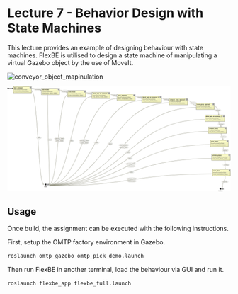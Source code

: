 # Lecture 7 - Behavior Design with State Machines

This lecture provides an example of designing behaviour with state machines. FlexBE is utilised to design a state machine of manipulating a virtual Gazebo object by the use of MoveIt.

![conveyor_object_mapinulation](graphics/conveyor_object_mapinulation.gif)

![state_machine](graphics/state_machine.png)

## Usage
Once build, the assignment can be executed with the following instructions.

First, setup the OMTP factory environment in Gazebo.
```bash
roslaunch omtp_gazebo omtp_pick_demo.launch
```

Then run FlexBE in another terminal, load the behaviour via GUI and run it.
```bash
roslaunch flexbe_app flexbe_full.launch
```

